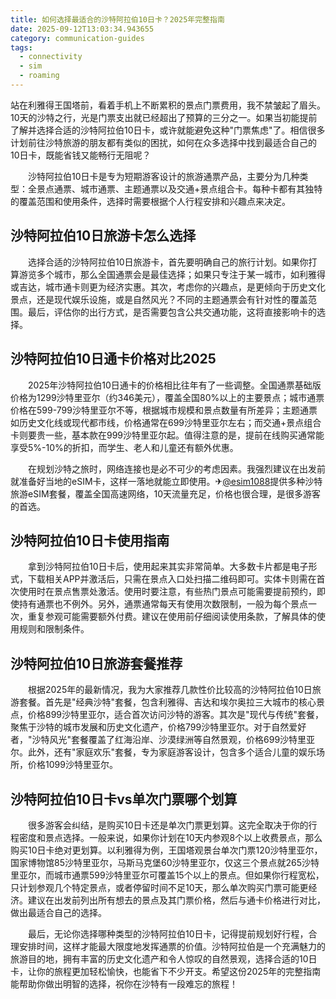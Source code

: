 ```yaml
---
title: 如何选择最适合的沙特阿拉伯10日卡？2025年完整指南
date: 2025-09-12T13:03:34.943655
category: communication-guides
tags:
  - connectivity
  - sim
  - roaming
---
```


站在利雅得王国塔前，看着手机上不断累积的景点门票费用，我不禁皱起了眉头。10天的沙特之行，光是门票支出就已经超出了预算的三分之一。如果当初能提前了解并选择合适的沙特阿拉伯10日卡，或许就能避免这种"门票焦虑"了。相信很多计划前往沙特旅游的朋友都有类似的困扰，如何在众多选择中找到最适合自己的10日卡，既能省钱又能畅行无阻呢？

　　沙特阿拉伯10日卡是专为短期游客设计的旅游通票产品，主要分为几种类型：全景点通票、城市通票、主题通票以及交通+景点组合卡。每种卡都有其独特的覆盖范围和使用条件，选择时需要根据个人行程安排和兴趣点来决定。

## 沙特阿拉伯10日旅游卡怎么选择

　　选择合适的沙特阿拉伯10日旅游卡，首先要明确自己的旅行计划。如果你打算游览多个城市，那么全国通票会是最佳选择；如果只专注于某一城市，如利雅得或吉达，城市通卡则更为经济实惠。其次，考虑你的兴趣点，是更倾向于历史文化景点，还是现代娱乐设施，或是自然风光？不同的主题通票会有针对性的覆盖范围。最后，评估你的出行方式，是否需要包含公共交通功能，这将直接影响卡的选择。

## 沙特阿拉伯10日通卡价格对比2025

　　2025年沙特阿拉伯10日通卡的价格相比往年有了一些调整。全国通票基础版价格为1299沙特里亚尔（约346美元），覆盖全国80%以上的主要景点；城市通票价格在599-799沙特里亚尔不等，根据城市规模和景点数量有所差异；主题通票如历史文化线或现代都市线，价格通常在699沙特里亚尔左右；而交通+景点组合卡则要贵一些，基本款在999沙特里亚尔起。值得注意的是，提前在线购买通常能享受5%-10%的折扣，而学生、老人和儿童还有额外优惠。

　　在规划沙特之旅时，网络连接也是必不可少的考虑因素。我强烈建议在出发前就准备好当地的eSIM卡，这样一落地就能立即使用。✈[@esim1088](https://t.me/s/esim1088)提供多种沙特旅游eSIM套餐，覆盖全国高速网络，10天流量充足，价格也很合理，是很多游客的首选。

## 沙特阿拉伯10日卡使用指南

　　拿到沙特阿拉伯10日卡后，使用起来其实非常简单。大多数卡片都是电子形式，下载相关APP并激活后，只需在景点入口处扫描二维码即可。实体卡则需在首次使用时在景点售票处激活。使用时要注意，有些热门景点可能需要提前预约，即使持有通票也不例外。另外，通票通常每天有使用次数限制，一般为每个景点一次，重复参观可能需要额外付费。建议在使用前仔细阅读使用条款，了解具体的使用规则和限制条件。

## 沙特阿拉伯10日旅游套餐推荐

　　根据2025年的最新情况，我为大家推荐几款性价比较高的沙特阿拉伯10日旅游套餐。首先是"经典沙特"套餐，包含利雅得、吉达和埃尔奥拉三大城市的核心景点，价格899沙特里亚尔，适合首次访问沙特的游客。其次是"现代与传统"套餐，聚焦于沙特的城市发展和历史文化遗产，价格799沙特里亚尔。对于自然爱好者，"沙特风光"套餐覆盖了红海沿岸、沙漠绿洲等自然景观，价格699沙特里亚尔。此外，还有"家庭欢乐"套餐，专为家庭游客设计，包含多个适合儿童的娱乐场所，价格1099沙特里亚尔。

## 沙特阿拉伯10日卡vs单次门票哪个划算

　　很多游客会纠结，是购买10日卡还是单次门票更划算。这完全取决于你的行程密度和景点选择。一般来说，如果你计划在10天内参观8个以上收费景点，那么购买10日卡绝对更划算。以利雅得为例，王国塔观景台单次门票120沙特里亚尔，国家博物馆85沙特里亚尔，马斯马克堡60沙特里亚尔，仅这三个景点就265沙特里亚尔，而城市通票599沙特里亚尔可覆盖15个以上的景点。但如果你行程宽松，只计划参观几个特定景点，或者停留时间不足10天，那么单次购买门票可能更经济。建议在出发前列出所有想去的景点及其门票价格，然后与通卡价格进行对比，做出最适合自己的选择。

　　最后，无论你选择哪种类型的沙特阿拉伯10日卡，记得提前规划好行程，合理安排时间，这样才能最大限度地发挥通票的价值。沙特阿拉伯是一个充满魅力的旅游目的地，拥有丰富的历史文化遗产和令人惊叹的自然景观，选择合适的10日卡，让你的旅程更加轻松愉快，也能省下不少开支。希望这份2025年的完整指南能帮助你做出明智的选择，祝你在沙特有一段难忘的旅程！